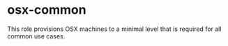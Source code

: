 osx-common
==========

This role provisions OSX machines to a minimal level that is required for all common use cases.
